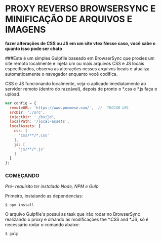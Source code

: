 # PROXY REVERSO BROWSERSYNC E MINIFICAÇÃO DE ARQUIVOS E IMAGENS
**fazer alterações de CSS ou JS em um site vtex Nesse caso, você sabe o quanto isso pode ser chato**


###Este é um simples Gulpfile baseado em BrowserSync que proxies um site remoto localmente e injeta um ou mais arquivos CSS e JS locais especificados, observa as alterações nesses arquivos locais e atualiza automaticamente o navegador enquanto você codifica.

CSS e JS funcionando localmente, veja-o aplicado imediatamente ao servidor remoto (dentro do razoável), depois de pronto o *.css e *.js faça o upload.



```javascript
var config = {
  remoteURL: 'https://www.poemese.com/',  //  TROCAR URL
  srcDir: './src',
  injectDir: './build',
  localPath: '/local-assets',
  localAssets: {
    css: [
      'css/**/*.css'
    ],
    js: [
      'js/**/*.js'
    ]
  }
};
```


### COMEÇANDO

*Pré- requisito  ter instalado Node, NPM  e Gulp*

Primeiro, instalando as dependencias:

```
$ npm install
```

O arquivo Gulpfile's possui as  task  que irão rodar no BrowserSync realizando o  proxy  e  olhando as modificações the *.CSS and *.JS,  só é necessário  rodar o comando abaixo:

```
$ gulp
```
